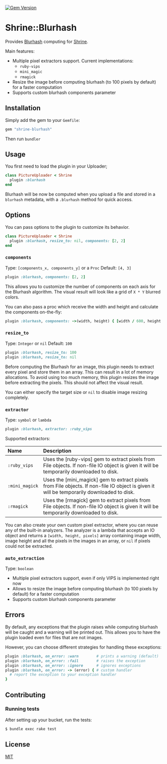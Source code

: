 [![Gem Version](https://badge.fury.io/rb/shrine-blurhash.svg)](https://badge.fury.io/rb/shrine-blurhash)

# Shrine::Blurhash

Provides [Blurhash] computing for [Shrine].

Main features:
- Multiple pixel extractors support. Current implementations:
  - `ruby-vips`
  - `mini_magic`
  - `rmagick`
- Resize the image before computing blurhash (to 100 pixels by default) for a faster computation
- Supports custom blurhash components parameter

## Installation

Simply add the gem to your `Gemfile`:

```ruby
gem "shrine-blurhash"
```

Then run `bundler`

## Usage

You first need to load the plugin in your Uploader;

```ruby
class PictureUploader < Shrine
  plugin :blurhash
end
```

Blurhash will be now be computed when you upload a file and stored in a `blurhash` metadata, with a `.blurhash` method for quick access.

## Options

You can pass options to the plugin to customize its behavior.

```ruby
class PictureUploader < Shrine
  plugin :blurhash, resize_to: nil, components: [2, 2]
end
```

### ```components```

Type: `[components_x, components_y]` or a `Proc`
Default: `[4, 3]`

```ruby
plugin :blurhash, components: [2, 2]
```

This allows you to customize the number of components on each axis for the Blurhash algorithm. The visual result will look like a grid of `X * Y` blurred colors.

You can also pass a proc which receive the width and height and calculate the components on-the-fly:

```ruby
plugin :blurhash, components: ->(width, height) { [width / 600, height / 600] }
```

### `resize_to`

Type: `Integer` or `nil`
Default: `100`

```ruby
plugin :blurhash, resize_to: 100
plugin :blurhash, resize_to: nil
```

Before computing the Blurhash for an image, this plugin needs to extract every pixel and store them in an array. This can result in a lot of memory allocations. To avoid using too much memory, this plugin resizes the image before extracting the pixels. This should not affect the visual result.

You can either specify the target size or `nil` to disable image resizing completely.

### `extractor`

Type: `symbol` or `lambda`

```ruby
plugin :blurhash, extractor: :ruby_vips
```

Supported extractors:

| Name           | Description                                                                                                                                   |
| :-----------   | :-----------                                                                                                                                  |
| `:ruby_vips`   | Uses the [ruby-vips] gem to extract pixels from File objects. If non-file IO object is given it will be temporarily downloaded to disk.   |
| `:mini_magick`   | Uses the [mini_magick] gem to extract pixels from File objects. If non-file IO object is given it will be temporarily downloaded to disk.   |
| `:rmagick`   | Uses the [rmagick] gem to extract pixels from File objects. If non-file IO object is given it will be temporarily downloaded to disk.   |


You can also create your own custom pixel extractor, where you can reuse
any of the built-in analyzers. The analyzer is a lambda that accepts an IO
object and returns a `[width, height, pixels]` array containing image width, image height and all the pixels in the images in an array, or `nil` if pixels could not be extracted.

### `auto_extraction`

Type: `boolean`

- Multiple pixel extractors support, even if only VIPS is implemented right now
- Allows to resize the image before computing blurhash (to 100 pixels by default) for a faster computation
- Supports custom blurhash components parameter

## Errors

By default, any exceptions that the plugin raises while computing blurhash
will be caught and a warning will be printed out. This allows you to have the
plugin loaded even for files that are not images.

However, you can choose different strategies for handling these exceptions:

```rb
plugin :blurhash, on_error: :warn        # prints a warning (default)
plugin :blurhash, on_error: :fail        # raises the exception
plugin :blurhash, on_error: :ignore      # ignores exceptions
plugin :blurhash, on_error: -> (error) { # custom handler
  # report the exception to your exception handler
}
```

## Contributing

### Running tests

After setting up your bucket, run the tests:

```sh
$ bundle exec rake test
```

## License

[MIT](http://opensource.org/licenses/MIT)

[Shrine]: https://github.com/shrinerb/shrine
[Blurhash]: https://blurha.sh
